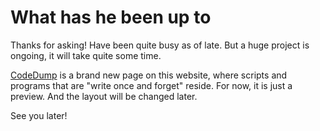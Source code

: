 # What has he been up to

Thanks for asking! Have been quite busy as of late.
But a huge project is ongoing, it will take quite some time.

[CodeDump][CodeDump] is a brand new page on this website,
where scripts and programs that are "write once and forget" reside.
For now, it is just a preview. And the layout will be changed later.

See you later!

[CodeDump]: https://wylieyyyy.gitlab.io/codedump

